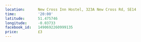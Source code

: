 ```yaml
---
location:      New Cross Inn Hostel, 323A New Cross Rd, SE14
time:          '20:00'
latitude:      51.475746
longitude:     -0.03733
facebook_id:   1490692260999135
price:         £3
---
```

